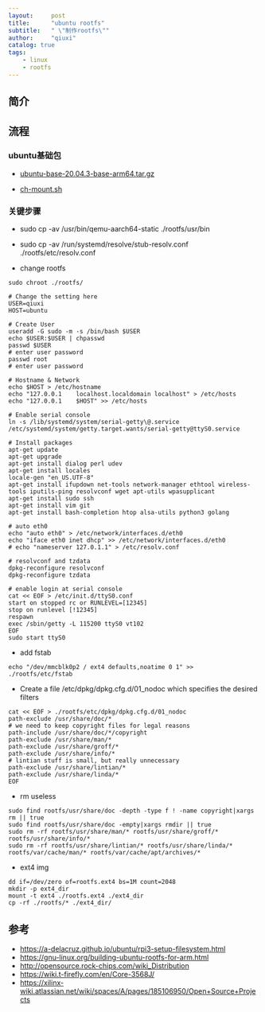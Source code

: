 ```yaml
---
layout:     post
title:      "ubuntu rootfs"
subtitle:   " \"制作rootfs\""
author:     "qiuxi"
catalog: true
tags:
    - linux
    - rootfs
---
```


## 简介

## 流程
### ubuntu基础包
* [ubuntu-base-20.04.3-base-arm64.tar.gz](http://cdimage.ubuntu.com/ubuntu-base/releases/20.04/release/ubuntu-base-20.04.3-base-arm64.tar.gz)

* [ch-mount.sh](https://raw.githubusercontent.com/psachin/bash_scripts/master/ch-mount.sh)

### 关键步骤
* sudo cp -av /usr/bin/qemu-aarch64-static ./rootfs/usr/bin
* sudo cp -av /run/systemd/resolve/stub-resolv.conf ./rootfs/etc/resolv.conf

* change rootfs
```
sudo chroot ./rootfs/

# Change the setting here
USER=qiuxi
HOST=ubuntu

# Create User
useradd -G sudo -m -s /bin/bash $USER
echo $USER:$USER | chpasswd
passwd $USER
# enter user password
passwd root
# enter user password

# Hostname & Network
echo $HOST > /etc/hostname
echo "127.0.0.1    localhost.localdomain localhost" > /etc/hosts
echo "127.0.0.1    $HOST" >> /etc/hosts

# Enable serial console
ln -s /lib/systemd/system/serial-getty\@.service /etc/systemd/system/getty.target.wants/serial-getty@ttyS0.service

# Install packages
apt-get update
apt-get upgrade
apt-get install dialog perl udev
apt-get install locales
locale-gen "en_US.UTF-8"
apt-get install ifupdown net-tools network-manager ethtool wireless-tools iputils-ping resolvconf wget apt-utils wpasupplicant
apt-get install sudo ssh
apt-get install vim git
apt-get install bash-completion htop alsa-utils python3 golang

# auto eth0
echo "auto eth0" > /etc/network/interfaces.d/eth0
echo "iface eth0 inet dhcp" >> /etc/network/interfaces.d/eth0
# echo "nameserver 127.0.1.1" > /etc/resolv.conf

# resolvconf and tzdata
dpkg-reconfigure resolvconf
dpkg-reconfigure tzdata

# enable login at serial console
cat << EOF > /etc/init.d/ttyS0.conf
start on stopped rc or RUNLEVEL=[12345]
stop on runlevel [!12345]
respawn
exec /sbin/getty -L 115200 ttyS0 vt102
EOF
sudo start ttyS0

```
* add fstab
```
echo "/dev/mmcblk0p2 / ext4 defaults,noatime 0 1" >> ./rootfs/etc/fstab
```
* Create a file /etc/dpkg/dpkg.cfg.d/01_nodoc which specifies the desired filters
```
cat << EOF > ./rootfs/etc/dpkg/dpkg.cfg.d/01_nodoc
path-exclude /usr/share/doc/*
# we need to keep copyright files for legal reasons
path-include /usr/share/doc/*/copyright
path-exclude /usr/share/man/*
path-exclude /usr/share/groff/*
path-exclude /usr/share/info/*
# lintian stuff is small, but really unnecessary
path-exclude /usr/share/lintian/*
path-exclude /usr/share/linda/*
EOF
```
* rm useless
```
sudo find rootfs/usr/share/doc -depth -type f ! -name copyright|xargs rm || true
sudo find rootfs/usr/share/doc -empty|xargs rmdir || true
sudo rm -rf rootfs/usr/share/man/* rootfs/usr/share/groff/* rootfs/usr/share/info/*
sudo rm -rf rootfs/usr/share/lintian/* rootfs/usr/share/linda/* rootfs/var/cache/man/* rootfs/var/cache/apt/archives/*
```
* ext4 img
```
dd if=/dev/zero of=rootfs.ext4 bs=1M count=2048
mkdir -p ext4_dir
mount -t ext4 ./rootfs.ext4 ./ext4_dir
cp -rf ./rootfs/* ./ext4_dir/
```

## 参考
* https://a-delacruz.github.io/ubuntu/rpi3-setup-filesystem.html
* https://gnu-linux.org/building-ubuntu-rootfs-for-arm.html
* http://opensource.rock-chips.com/wiki_Distribution
* https://wiki.t-firefly.com/en/Core-3568J/
* https://xilinx-wiki.atlassian.net/wiki/spaces/A/pages/185106950/Open+Source+Projects
